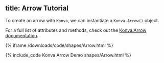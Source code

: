 title: Arrow Tutorial
---

To create an arrow with `Konva`, we can instantiate a `Konva.Arrow()` object.

For a full list of attributes and methods, check out the [Konva.Arrow documentation](https://konvajs.github.io/api/Konva.Arrow.html).

{% iframe /downloads/code/shapes/Arrow.html %}

{% include_code Konva Arrow Demo shapes/Arrow.html %}